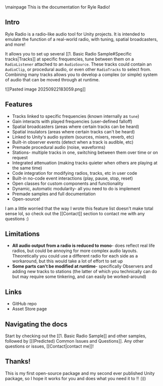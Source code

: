 \mainpage
This is the documentation for Ryle Radio!
## Intro
Ryle Radio is a radio-like audio tool for Unity projects. It is intended to emulate the function of a real-world radio, with tuning, spatial broadcasters, and more!

It allows you to set up several [[1. Basic Radio Sample#Specific tracks|Tracks]] at specific frequencies, tune between them on a `RadioListener` attached to an `AudioSource`. These tracks could contain an `AudioClip`, or procedural audio, or even other `RadioTracks` to select from. Combining many tracks allows you to develop a complex (or simple) system of audio that can be moved through at runtime.

![[Pasted image 20250922183059.png]]
## Features
- Tracks linked to specific frequencies (known internally as `tune`)
- Gain interacts with played frequencies (user-defined falloff)
- Spatial broadcasters (areas where certain tracks can be heard)
- Spatial insulators (areas where certain tracks can't be heard)
- Linked to Unity's audio system (sources, mixers, reverb, etc)
- Built-in observer events (detect when a track is audible, etc)
- Premade procedural audio (noise, waveforms)
- Stations- multiple tracks in one, switching between them over time or on request
- Integrated attenuation (making tracks quieter when others are playing at the same time)
- Code integration for modifying radios, tracks, etc in user code
- Built-in no-code event interactions (play, pause, stop, reset)
- Open classes for custom components and functionality
- Dynamic, automatic modularity- all you need to do is implement
- Premade samples and full documentation
- Open-source!

I am a little worried that the way I wrote this feature list doesn't make total sense lol, so check out the [[Contact]] section to contact me with any questions :)

## Limitations
- **All audio output from a radio is reduced to mono**- does reflect real life radios, but could be annoying for more complex audio layouts. Theoretically you could use a different radio for each side as a workaround, but this would take a lot of effort to set up
- **Some parts can't be modified at runtime**- specifically Observers and adding new tracks to stations (the latter of which you technically can do but may require some tinkering, and can easily be worked-around)

## Links
- GitHub repo
- Asset Store page

## Navigating the docs
Start by checking out the [[1. Basic Radio Sample]] and other samples, followed by [[(Predicted) Common Issues and Questions]]. Any other questions or issues, [[Contact|contact me]]!

## Thanks!
This is my first open-source package and my second ever published Unity package, so I hope it works for you and does what you need it to !!   :)))